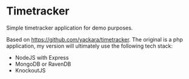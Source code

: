 Timetracker
===========

Simple timetracker application for demo purposes.

Based on https://github.com/yackara/timetracker. The original is a php application, my version will ultimately use the following tech stack:

- NodeJS with Express  
- MongoDB or RavenDB  
- KnockoutJS  